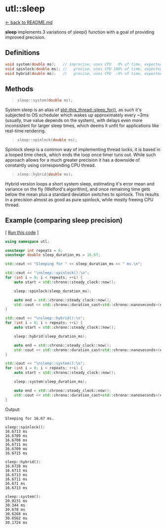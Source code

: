 # utl::sleep

[<- back to README.md](https://github.com/DmitriBogdanov/prototyping_utils/tree/master)

**sleep** implements 3 variations of sleep() function with a goal of providing improved precision.

## Definitions

```cpp
void system(double ms);   // imprecise, uses CPU   0% of time, expected error ~0.1-5 ms
void spinlock(double ms); //   precise, uses CPU 100% of time, expected error ~0.01 ms
void hybrid(double ms);   //   precise, uses CPU  ~5% of time, expected error ~0.01 ms
```

## Methods

> ```cpp
> sleep::system(double ms);
> ```

System sleep is an alias of [std::this_thread::sleep_for()](https://en.cppreference.com/w/cpp/thread/sleep_for), as such it's subjected to OS scheduler which wakes up approximately every ~3ms (usually, true value depends on the system), with delays even more inconsistent for larger sleep times, which deems it unfit for applications like real-time rendering.

> ```cpp
> sleep::spinlock(double ms);
> ```

Spinlock sleep is a common way of implementing thread locks, it is based in a looped time check, which ends the loop once timer tuns out. While such approach allows for a much greater precision it has a downside of constantly using corresponding CPU thread.

> ```cpp
> sleep::hybrid(double ms);
> ```

Hybrid version loops a short system sleep, estimating it's error mean and variance on the fly (Welford's algorithm), and once remaining time gets below the mean plus a standard deviation switches to spinlock. This results in a precision almost as good as pure spinlock, while mostly freeing CPU thread.

## Example (comparing sleep precision)

[ [Run this code](https://godbolt.org/#z:OYLghAFBqd5QCxAYwPYBMCmBRdBLAF1QCcAaPECAMzwBtMA7AQwFtMQByARg9KtQYEAysib0QXACx8BBAKoBnTAAUAHpwAMvAFYTStJg1DIApACYAQuYukl9ZATwDKjdAGFUtAK4sGISWakrgAyeAyYAHI%2BAEaYxCBmAKykAA6oCoRODB7evv6BaRmOAqHhUSyx8Um2mPbFDEIETMQEOT5%2BATV1WY3NBKWRMXEJyQpNLW15nWN9A%2BWVIwCUtqhexMjsHOYAzGHI3lgA1CbbbggEBCkKIAD0N8RMAO4AdMCECF7RXkrrsowEzzQLBuABEWIRiHgLKhgOhDKgAG43FLEVBEAgATxSYWAAH0vI5aAobiwmGM4jcFKt1phkaiiPjCQpnggUikTtgTBoAIJc7lhAiHUlhCCLY4AdisPMOMsO3xxh2YbAUKSYGzlBFoJylvOlsrQDHJqhRhwFh2ImBSmCYBAUx22IMOADZtXzZYcDUaTehVtF6IcFPRLbj0GsbVlcSw7SdHVwnc8neLXTy3bKxugQChVoKTm5c8czGYhEHsUZDvxiAWzPa86cAyWQ2H6pHo6d8%2BZq1HniZEm4GB3k7rue705m0ASa%2B3Cz2%2B4HMJbMyqwrRUMgANaikAz/vT7Y690Vw4QM14e2OjTa00182W622y/Wax4MUmSWp90ypgE1AB8Y5h2/hmKAIKiDCoIuBDWugGK4vsq5rpmYGPKKg7vh%2Bc4LiAS4MCu64QBhKSNg8zZRosqF6h%2BhxfkQhyuGegFjiBAjgVhkFMNBsG4QhIBIShe5oSOBBAeO/61m4DHAaBLGhsREaiGMuajpJzGIfCSgGugCgchAdEALS/n0iyAqsgiiocNyHFwmBOpOdYdkKWm9juZiDu6r4gnyaFKSJtniQOTkEZmCAYtEkLoJu24DvxFHliQR4nvRF57le%2BYWlaNpaclj6WM%2BEr7pRVHfgZLT0d5TFgRBUEwXB66IagyFkdFQ4FfW84pEFIVhfhDYyeGAgto1OoCbK1E/nRMYScg5UseS7HVVxdUNa5BXedmvmTdNma9c28kEIpQmMVJqlgepAiadpenFQQRnjqZYoWVZNm5lOnaOX2UX5TK7meTFq0Ts9dnTgFJaLhi5IsBFTkfWhh7HoIKUAUlFgI%2BJaV3plyPZRYuWvp9H6jVdpUHcpFWsVVnHwYtfFDTFI4g1hYOQRDBFEX1DADeRw4FQT40AWVR1k3NFO1Tx9XU8NMp/aJ%2Bb8ypIDbXJZJ7acsuk8wJ2YBpmXYDpDDoIc%2BkzC0N0mQQZkPdZ632VGkW7nj30pjFFoEGsDCHEjnnih5PIcMstCcIkvB%2BBwWikOBHB5pY1gBtS6o7DwpAEJovvLAh4pcM86figAHNsUjZ2YToAJxcBoyT%2BxwkhB8nYecLw1waInyfLHAsAwIgWYsNi9BkBQEBAt3wz7IYwBxhojc0LQkHENcEDRDX0RhM0GKcAni/MMQGIAPLRNomtJ9wvBAmwghbzhK8h7wWBfMAbhiESq9X5gpJGOIl%2BkPgFoOHgCKYNc7%2BYFUJrAkmxQ4ClqDXWgeBQrLw8FgGuBBIQsEfssKgBhgAKAAGp4EwI8LeVpg4J34IIEQYh2BSBkIIRQKh1Dv10FwfQI8UBY30NA64kBlioBSPUf%2Bul0wxlMFHSwXBxQGy3mYXgiI4hhT/vAZYdh95ZBcHrSYfgGEhDCIMCowwGGFEyAIVReg9H1DmEMeIDCFHfwEL0CYnh2h6EsfUGx/RNHzB0bYP8hiLF/lMdo8x8jY7kL9gHau79w6HFUNnJ0uknSSA9AYMscZngaGSUeXAhA4rx0WLwA%2BWhFjLAQFBYYop9CcCrqQZBiRG7B1DuHeuIBG65N9qQVuHdswpAJOQSgA86BxAiKwTYkTomxPiSPSy8YUmh0wPgIgYU9DEOEKIcQFCFnULUDXehpBHgPHaofYJHBA6kBqZIzgW8CQdMFKgKgESokxLicPRJEzUkQA8F3XplYsk5Obqnfw8Zi4BC4FEsuRd05xlKZXXglTqk1zqbYBpTdL75NIAhMw2dniorMHGbOiQRHbA0NnIukgnTgu2KE2pdcEV5P2RIo5MKKVNKRb/GeSjJBAA%3D%3D) ]
```cpp
using namespace utl;

constexpr int repeats = 6;
constexpr double sleep_duration_ms = 16.67;

std::cout << "Sleeping for " << sleep_duration_ms << " ms.\n";

std::cout << "\nsleep::spinlock():\n";
for (int i = 0; i < repeats; ++i) {
    auto start = std::chrono::steady_clock::now();

    sleep::spinlock(sleep_duration_ms);

    auto end = std::chrono::steady_clock::now();
    std::cout << std::chrono::duration_cast<std::chrono::nanoseconds>(end - start).count() / 1e6 << " ms\n";
}

std::cout << "\nsleep::hybrid():\n";
for (int i = 0; i < repeats; ++i) {
    auto start = std::chrono::steady_clock::now();

    sleep::hybrid(sleep_duration_ms);

    auto end = std::chrono::steady_clock::now();
    std::cout << std::chrono::duration_cast<std::chrono::nanoseconds>(end - start).count() / 1e6 << " ms\n";
}

std::cout << "\nsleep::system():\n";
for (int i = 0; i < repeats; ++i) {
    auto start = std::chrono::steady_clock::now();

    sleep::system(sleep_duration_ms);

    auto end = std::chrono::steady_clock::now();
    std::cout << std::chrono::duration_cast<std::chrono::nanoseconds>(end - start).count() / 1e6 << " ms\n";
}
```

Output:
```
Sleeping for 16.67 ms.

sleep::spinlock():
16.6713 ms
16.6709 ms
16.6708 ms
16.6711 ms
16.6709 ms
16.6715 ms

sleep::hybrid():
16.6728 ms
16.6713 ms
16.6713 ms
16.6711 ms
16.671 ms
16.6713 ms

sleep::system():
20.0231 ms
30.344 ms
30.678 ms
30.6268 ms
30.6562 ms
30.1724 ms
```